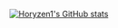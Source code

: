[![Horyzen1's GitHub stats](https://github-readme-stats.vercel.app/api?username=horyzen1)](https://github.com/anuraghazra/github-readme-stats)
